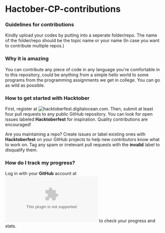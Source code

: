 # Hactober-CP-contributions

### Guidelines for contributions
Kindly upload your codes by putting into a seperate folder/repo.
The name of the folder/repo should be the topic name or your name (In case you want to contribute multiple repos.)

### Why it is amazing
You can contribute any piece of code in any language you're comfortable in to this repository, could be anything from a simple hello world to some programs from the programming assignments we get in college. You can go as wild as possible.

### How to get started with Hacktober

First, register at ![hacktoberfest.digitalocean.com](https://hacktoberfest.digitalocean.com/). Then, submit at least four pull requests to any public GitHub repository. You can look for open issues labeled **Hacktoberfest** for inspiration. Quality contributions are encouraged!

Are you maintaining a repo? Create issues or label existing ones with **Hacktoberfest** on your GitHub projects to help new contributors know what to work on. Tag any spam or irrelevant pull requests with the **invalid** label to disqualify them.


### How do I track my progress?

Log in with your **GitHub** account at ![hacktoberfest.digitalocean.com](hacktoberfest.digitalocean.com) to check your progress and stats.
